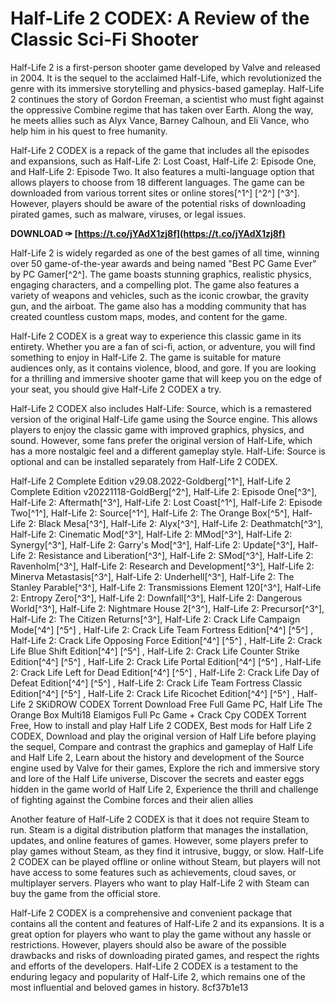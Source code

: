 
 
# Half-Life 2 CODEX: A Review of the Classic Sci-Fi Shooter
 
Half-Life 2 is a first-person shooter game developed by Valve and released in 2004. It is the sequel to the acclaimed Half-Life, which revolutionized the genre with its immersive storytelling and physics-based gameplay. Half-Life 2 continues the story of Gordon Freeman, a scientist who must fight against the oppressive Combine regime that has taken over Earth. Along the way, he meets allies such as Alyx Vance, Barney Calhoun, and Eli Vance, who help him in his quest to free humanity.
 
Half-Life 2 CODEX is a repack of the game that includes all the episodes and expansions, such as Half-Life 2: Lost Coast, Half-Life 2: Episode One, and Half-Life 2: Episode Two. It also features a multi-language option that allows players to choose from 18 different languages. The game can be downloaded from various torrent sites or online stores[^1^] [^2^] [^3^]. However, players should be aware of the potential risks of downloading pirated games, such as malware, viruses, or legal issues.
 
**DOWNLOAD ✑ [https://t.co/jYAdX1zj8f](https://t.co/jYAdX1zj8f)**


 
Half-Life 2 is widely regarded as one of the best games of all time, winning over 50 game-of-the-year awards and being named "Best PC Game Ever" by PC Gamer[^2^]. The game boasts stunning graphics, realistic physics, engaging characters, and a compelling plot. The game also features a variety of weapons and vehicles, such as the iconic crowbar, the gravity gun, and the airboat. The game also has a modding community that has created countless custom maps, modes, and content for the game.
 
Half-Life 2 CODEX is a great way to experience this classic game in its entirety. Whether you are a fan of sci-fi, action, or adventure, you will find something to enjoy in Half-Life 2. The game is suitable for mature audiences only, as it contains violence, blood, and gore. If you are looking for a thrilling and immersive shooter game that will keep you on the edge of your seat, you should give Half-Life 2 CODEX a try.

Half-Life 2 CODEX also includes Half-Life: Source, which is a remastered version of the original Half-Life game using the Source engine. This allows players to enjoy the classic game with improved graphics, physics, and sound. However, some fans prefer the original version of Half-Life, which has a more nostalgic feel and a different gameplay style. Half-Life: Source is optional and can be installed separately from Half-Life 2 CODEX.
 
Half-Life 2 Complete Edition v29.08.2022-Goldberg[^1^],  Half-Life 2 Complete Edition v20221118-GoldBerg[^2^],  Half-Life 2: Episode One[^3^],  Half-Life 2: Aftermath[^3^],  Half-Life 2: Lost Coast[^1^],  Half-Life 2: Episode Two[^1^],  Half-Life 2: Source[^1^],  Half-Life 2: The Orange Box[^5^],  Half-Life 2: Black Mesa[^3^],  Half-Life 2: Alyx[^3^],  Half-Life 2: Deathmatch[^3^],  Half-Life 2: Cinematic Mod[^3^],  Half-Life 2: MMod[^3^],  Half-Life 2: Synergy[^3^],  Half-Life 2: Garry's Mod[^3^],  Half-Life 2: Update[^3^],  Half-Life 2: Resistance and Liberation[^3^],  Half-Life 2: SMod[^3^],  Half-Life 2: Ravenholm[^3^],  Half-Life 2: Research and Development[^3^],  Half-Life 2: Minerva Metastasis[^3^],  Half-Life 2: Underhell[^3^],  Half-Life 2: The Stanley Parable[^3^],  Half-Life 2: Transmissions Element 120[^3^],  Half-Life 2: Entropy Zero[^3^],  Half-Life 2: Downfall[^3^],  Half-Life 2: Dangerous World[^3^],  Half-Life 2: Nightmare House 2[^3^],  Half-Life 2: Precursor[^3^],  Half-Life 2: The Citizen Returns[^3^],  Half-Life 2: Crack Life Campaign Mode[^4^] [^5^] ,  Half-Life 2: Crack Life Team Fortress Edition[^4^] [^5^] ,  Half-Life 2: Crack Life Opposing Force Edition[^4^] [^5^] ,  Half-Life 2: Crack Life Blue Shift Edition[^4^] [^5^] ,  Half-Life 2: Crack Life Counter Strike Edition[^4^] [^5^] ,  Half-Life 2: Crack Life Portal Edition[^4^] [^5^] ,  Half-Life 2: Crack Life Left for Dead Edition[^4^] [^5^] ,  Half-Life 2: Crack Life Day of Defeat Edition[^4^] [^5^] ,  Half-Life 2: Crack Life Team Fortress Classic Edition[^4^] [^5^] ,  Half-Life 2: Crack Life Ricochet Edition[^4^] [^5^] ,  Half-Life 2 SKiDROW CODEX Torrent Download Free Full Game PC,  Half Life The Orange Box Multi18 Elamigos Full Pc Game + Crack Cpy CODEX Torrent Free,  How to install and play Half Life 2 CODEX,  Best mods for Half Life 2 CODEX,  Download and play the original version of Half Life before playing the sequel,  Compare and contrast the graphics and gameplay of Half Life and Half Life 2,  Learn about the history and development of the Source engine used by Valve for their games,  Explore the rich and immersive story and lore of the Half Life universe,  Discover the secrets and easter eggs hidden in the game world of Half Life 2,  Experience the thrill and challenge of fighting against the Combine forces and their alien allies
 
Another feature of Half-Life 2 CODEX is that it does not require Steam to run. Steam is a digital distribution platform that manages the installation, updates, and online features of games. However, some players prefer to play games without Steam, as they find it intrusive, buggy, or slow. Half-Life 2 CODEX can be played offline or online without Steam, but players will not have access to some features such as achievements, cloud saves, or multiplayer servers. Players who want to play Half-Life 2 with Steam can buy the game from the official store.
 
Half-Life 2 CODEX is a comprehensive and convenient package that contains all the content and features of Half-Life 2 and its expansions. It is a great option for players who want to play the game without any hassle or restrictions. However, players should also be aware of the possible drawbacks and risks of downloading pirated games, and respect the rights and efforts of the developers. Half-Life 2 CODEX is a testament to the enduring legacy and popularity of Half-Life 2, which remains one of the most influential and beloved games in history.
 8cf37b1e13
 
